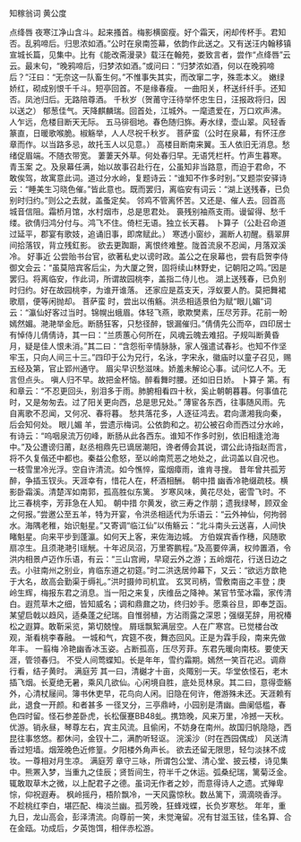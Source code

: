 知稼翁词
黄公度

点绛唇
夜寒江净山含斗。起来搔首。梅影横窗瘦。好个霜天，闲却传杯手。君知否。乱鸦啼后。归思浓如酒。”公时在泉南签幕，依韵作此送之。又有送汪内翰移镇宣城长篇，见集中。比有《能改斋漫录》载汪在翰苑，娄致言者，尝作“点绛唇”云云。最末句，“晚鸦啼后，归梦浓如酒。”或问曰：“归梦浓如酒，何以在晚鸦啼后？”汪曰：“无奈这一队畜生何。”不惟事失其实，而改窜二字，殊乖本义。 
嫩绿娇红，砌成别恨千千斗。短亭回首。不是缘春瘦。 
一曲阳关，杯送纤纤手。还知否。凤池归后。无路陪尊酒。 
千秋岁（贺莆守汪待举怀忠生日，汪报政将归，因以送之）
郁葱佳气。天降麒麟瑞。回首处，江城外。一麾遗爱在，万口欢声沸。人乍远，危楼目断天无际。 
五马徘徊地。春色随归旆。寿水绿，壶山翠。风轻香篆直，日暖歌喉脆。椒觞举，人人尽祝千秋岁。 
菩萨蛮（公时在泉幕，有怀汪彦章而作。以当路多忌，故托玉人以见意。）
高楼目断南来翼。玉人依旧无消息。愁绪促眉端。不随衣带宽。 
萋萋天外草。何处春归早。无语凭栏杆。竹声生暮寒。 
青玉案
之。及泉幕任满，始以故事召赴行在，公虽知非当路意，而迫于君命，不敢俟驾，故寓意此词。道过分水岭，复题诗云：“谁知不作多时别。”又题崇安驿诗云：“睡美生习晓色催。”皆此意也。既而罢归，离临安有词云：“湖上送残春，已负别时归约。”则公之去就，盖蚤定矣。 
邻鸡不管离怀苦。又还是、催人去。回首高城音信阻。霜桥月馆，水村烟市，总是思君处。 
裛残别袖燕支雨。谩留得、愁千缕。欲倩归鸿分付与。鸿飞不住。倚栏无语。独立长天暮。 
卜算子（公赴召命道过延平，郡宴有歌妓，追诵旧事，即席赋此。）
寒透小窗纱，漏断人初醒。翡翠屏间拾落钗，背立残釭影。 
欲去更踟蹰，离恨终难整。陇首流泉不忍闻，月落双溪冷。 
好事近
公尝贻书台官，欲著私史以谤时政。盖公之在泉幕也，尝有启贺李侍御文会云：“虽莫陪宾客后尘，为大厦之贺，固将续山林野史，记朝阳之鸣。”因是罢归。将离临安，作此词，所谓故园桃李，盖指二侍儿也。 
湖上送残春，已负别时归约。好在故园桃李，为谁开谁落。 
还家应是荔支天，浮蚁要人酌。莫把舞裙歌扇，便等闲抛却。 
菩萨蛮
时，尝出以侑觞。洪丞相适景伯为赋“眼儿媚”词云：“瀛仙好客过当时。锦幌出蛾眉。体轻飞燕，歌欺樊素，压尽芳菲。花前一盼嫣然媚。滟滟举金卮。断肠狂客，只愁径醉，银漏催归。”倩倩先公而卒，四印居士有悼侍儿倩倩诗，其一曰：“兰质蕙心何所在，风魂云魄去难招。子规叫断黄昏月，疑是佳人恨未消。”其二曰：“含怨衔辛情脉脉，家人强遣试春衫。也知不作坚牢玉，只向人间三十三。”四印于公为兄行，名泳，字宋永，徽庙时以童子召见，赐五经及第，官止郢州通守。 
眉尖早识愁滋味。娇羞未解论心事。试问忆人不。无言但点头。 
嗔人归不早。故把金杯恼。醉看舞时腰。还如旧日娇。 
卜算子
第。有和章云：“不忍更回头，别泪多于雨。肺腑相看四十秋，奚止朝朝暮暮。何事值花时，又是匆匆去。过了阳关更向西，总是思兄处。” 
薄宦各东西，往事随风雨。先自离歌不忍闻，又何况、春将暮。 
愁共落花多，人逐征鸿去。君向潇湘我向秦，后会知何处。 
眼儿媚
羊，尝遗示梅词。公依韵和之。初公被召命而西过分水岭，有诗云：“呜咽泉流万仞峰，断肠从此各西东。谁知不作多时别，依旧相逢沧海中。”及公遭谤归莆，赵丞相鼎先已谪居潮阳，谗者傅会其说，谓公此诗指赵而言，将不久复偕还中都也。秦益公愈怒，至以岭南荒恶之地处之，此词盖以自况也。 
一枝雪里冷光浮。空自许清流。如今憔悴，蛮烟瘴雨，谁肯寻搜。 
昔年曾共孤芳醉，争插玉钗头。天涯幸有，惜花人在，杯酒相酬。 
朝中措
幽香冷艳缀疏枝。横影卧霜溪。清楚浑如南郭，孤高胜似东篱。 
岁寒风味，黄花尽处，密雪飞时。不比三春桃李，芳菲急在人知。 
朝中措
尔黄发，欲三寿之作朋；遗我绿琴，顾双金之何报。”尝邀公至五羊，特为开宴，令洪丞相适代为乐语云：“云外神仙，何拘弱水。海隅老稚，始识魁星。”又寄调“临江仙”以侑觞云：“北斗南头云送喜，人间快睹魁星。向来平步到蓬瀛。如何天上客，来佐海边城。 
方伯娱宾香作穗，风随歌扇凉生。且须滟滟引瑶觥。十年迟凤沼，万里寄鹏程。”及高要倅满，权帅置酒，令洪内相景卢迈作乐语，有云：“三山宫阙，早窥云外之游；五岭烟花，行送日边之去。小驻南州之别业，肯临东道之初筵。”时二洪迭居帅幕下，又云：“欲远方歆艳于大名，故高会勤渠于缛礼。”洪时摄帅司机宜。 
玄冥司柄，雪敷南亩之丰登；庚岭生辉，梅报东君之消息。当一阳之来复，庆维岳之降神。某官节莹冰霜，家传清白。遐荒草木之细，皆知威名；调和鼎鼐之功，终归妙手。愿乘谷旦，即奉芝函。某望启戟以趋风，适桑蓬之纪瑞。自惟弱植，方沾雨露之深恩；强缀芜辞，用祝椿松之遐算。敢靳采览，第切兢惶。 
屑瑶飘絮满层空。人在广寒宫。已觉楼台改观，渐看桃李春融。 
一城和气，宾筵不夜，舞态回风。正是为霖手段，南来先做年丰。 
一翦梅
冷艳幽香冰玉姿。占断孤高，压尽芳菲。东君先暖向南枝。要使天涯，管领春归。 
不受人间莺蝶知。长是年年，雪约霜期。嫣然一笑百花迟。调鼎行看，结子黄时。 
满庭芳
其一曰，清樾才十亩，炎陬别一天。华堂依怪石，老木插飞烟。长夏绝无暑，乘风几欲仙。心闲境自胜，底处觅林泉。其二曰，意得壶觞外，心清杖屦间。簿书休吏早，花鸟向人闲。旧隐在何许，倦游殊未还。天涯赖有此，退食一开颜。和者甚多 
一径叉分，三亭鼎峙，小园别是清幽。曲阑低槛，春色四时留。怪石参差卧虎，长松偃蹇BB48虬。携筇晚，风来万里，冷撼一天秋。 
优游。销永昼，琴尊左右，宾主风流。且偷闲，不妨身在南州。故国归帆隐隐，西昆往事悠悠。都休问，金钗十二，满酌听轻讴。 
浣溪沙（时在西园偶成）
风送清香过短墙。烟笼晚色近修篁。夕阳楼外角声长。 
欲去还留无限思，轻匀淡抹不成妆。一尊相对月生凉。 
满庭芳
章守三咏，所谓包公堂、清心堂、披云楼，诗见集中。熊罴入梦，当重九之佳辰；贤哲间生，符半千之休运。弧桑纪瑞，篱菊泛金。辄敢取草木之微，以上配君子之德。虽词无作者之妙，而意得诗人之遗。式殚卑悰，仰祝遐寿。 
枫岭摇丹，梧阶飘冷，一天风露惊秋。数丛篱下，滴滴晓香浮。不趁桃红李白，堪匹配、梅淡兰幽。孤芳晚，狂蜂戏蝶，长负岁寒愁。 
年年，重九日，龙山高会，彭泽清流。向尊前一笑，未觉淹留。况有甘滋玉铉，佳名算、合在金瓯。功成后，夕英饱饵，相伴赤松游。
